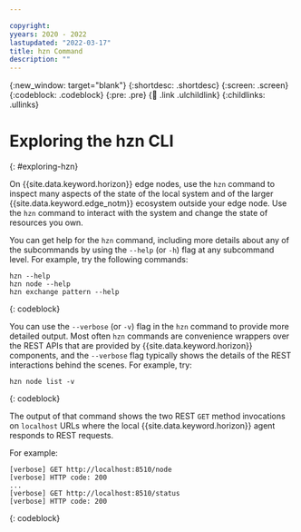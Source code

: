 ```yaml
---

copyright:
yyears: 2020 - 2022
lastupdated: "2022-03-17"
title: hzn Command
description: ""
---
```


{:new_window: target="blank"}
{:shortdesc: .shortdesc}
{:screen: .screen}
{:codeblock: .codeblock}
{:pre: .pre}
{:child: .link .ulchildlink}
{:childlinks: .ullinks}

# Exploring the hzn CLI
{: #exploring-hzn}

On {{site.data.keyword.horizon}} edge nodes, use the `hzn` command to inspect many aspects of the state of the local system and of the larger {{site.data.keyword.edge_notm}} ecosystem outside your edge node. Use the `hzn` command to interact with the system and change the state of resources you own.

You can get help for the `hzn` command, including more details about any of the subcommands by using the `--help` (or `-h`) flag at any subcommand level. For example, try the following commands:

```
hzn --help
hzn node --help
hzn exchange pattern --help
```
{: codeblock}

You can use the `--verbose` (or `-v`) flag in the `hzn` command to provide more detailed output. Most often `hzn` commands are convenience wrappers over the REST APIs that are provided by {{site.data.keyword.horizon}} components, and the `--verbose` flag typically shows the details of the REST interactions behind the scenes. For example, try:

```
hzn node list -v
```  
{: codeblock}

The output of that command shows the two REST `GET` method invocations on `localhost` URLs where the local {{site.data.keyword.horizon}} agent responds to REST requests.

For example:

```
[verbose] GET http://localhost:8510/node
[verbose] HTTP code: 200
...
[verbose] GET http://localhost:8510/status
[verbose] HTTP code: 200
```  
{: codeblock}
